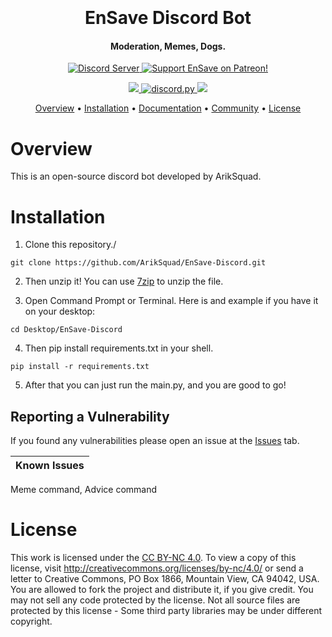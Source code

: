
<h1 align="center">
  <br>
  <br>
  EnSave Discord Bot
  <br>
</h1>

<h4 align="center">Moderation, Memes, Dogs.</h4>

<p align="center">
  <a href="https://discord.gg/Z5N5AWJmrA">
    <img src="https://discordapp.com/api/guilds/770634445370687519/widget.png?style=shield" alt="Discord Server">
  </a>

   
  </a>
  <a href="https://www.patreon.com/ariksquad">
    <img src="https://img.shields.io/badge/Support-EnSave!-red.svg" alt="Support EnSave on Patreon!">
  </a>
</p>
<p align="center">
 
  </a>
  
  </a>
 <a href="https://www.python.org/downloads/">
    <img src="https://img.shields.io/badge/python-3-brightgreen">
  </a>
   <a href="https://github.com/Rapptz/discord.py/">
     <img src="https://img.shields.io/badge/discord-py-blue.svg" alt="discord.py">
  <a href="https://creativecommons.org/licenses/by-nc/4.0/">
    <img src="https://img.shields.io/static/v1?label=license&message=BY-NC%204.0&color=orange&logo=creative%20commons&logoColor=white">
  <a href="https://twitter.com/intent/tweet?text=Wow:&url=https%3A%2F%2Fgithub.com%2FArikSquad%2FEnSave-Discord">
  
  
  </a>
</p>

<p align="center">
  <a href="#overview">Overview</a>
  •
  <a href="#installation">Installation</a>
  •
  <a href="docs.mikart.eu">Documentation</a>
  •
  <a href="https://discord.gg/Z5N5AWJmrA">Community</a>
  •
  <a href="#license">License</a>
</p>


# Overview
This is an open-source discord bot developed by ArikSquad.

# Installation
1. Clone this repository./
```
git clone https://github.com/ArikSquad/EnSave-Discord.git
```
2. Then unzip it!
You can use [7zip](https://www.7-zip.org/) to unzip the file.
  
3. Open Command Prompt or Terminal. Here is and example if you have it on your desktop: 
  ```
  cd Desktop/EnSave-Discord
  ```
 
4. Then pip install requirements.txt in your shell.
```
pip install -r requirements.txt
```

5. After that you can just run the main.py, and you are good to go!







## Reporting a Vulnerability

If you found any vulnerabilities please open an issue at the <a href="https://github.com/ArikSquad/EnSave-Discord/issues">Issues</a> tab.

| Known Issues        |
| ------------------ |
Meme command, Advice command
  
# License
This work is licensed under the [CC BY-NC 4.0](https://creativecommons.org/licenses/by-nc/4.0/). To view a copy of this license, visit http://creativecommons.org/licenses/by-nc/4.0/ or send a letter to Creative Commons, PO Box 1866, Mountain View, CA 94042, USA. You are allowed to fork the project and distribute it, if you give credit. You may not sell any code protected by the license. Not all source files are protected by this license - Some third party libraries may be under different copyright.

